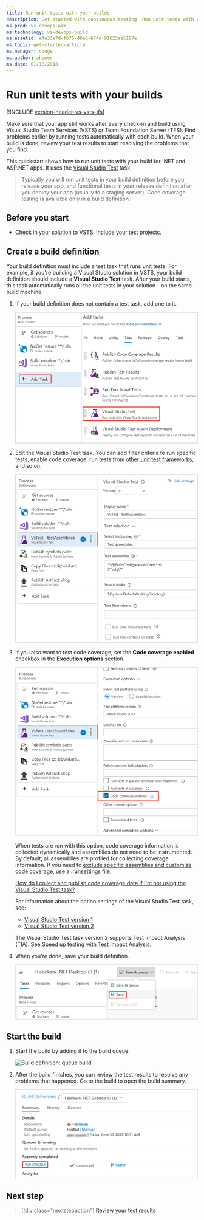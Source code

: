 ```yaml
---
title: Run unit tests with your builds
description: Get started with continuous testing. Run unit tests with your builds for continuous integration in VSTS and Team Foundation Server TFS 
ms.prod: vs-devops-alm
ms.technology: vs-devops-build
ms.assetid: a4a33a7d-fb75-46e0-b74d-91623ae5187e
ms.topic: get-started-article
ms.manager: douge
ms.author: ahomer
ms.date: 01/18/2018
---
```

[//]: # (monikerRange: ">= tfs-2015")

# Run unit tests with your builds

[!INCLUDE [version-header-vs-vsts-tfs](_shared/version-header-vs-vsts-tfs.md)]

Make sure that your app still works after every 
check-in and build using Visual Studio Team Services (VSTS) or Team Foundation Server (TFS). 
Find problems earlier by running tests 
automatically with each build. When your build is 
done, review your test results to start resolving 
the problems that you find.

This quickstart shows how to run unit tests with your build
for .NET and ASP.NET apps. It uses the
[Visual Studio Test](test-with-unified-agent-and-phases.md) task. 

>Typically you will run unit tests in your build definition before you release your app,
and functional tests in your release definition after you deploy your app (usually to a staging server).
Code coverage testing is available only in a build definition.

<a name="beforestart"></a>
## Before you start

* [Check in your solution](../../git/overview.md) 
  to VSTS. Include your test projects.

<a name="createbuild"></a>
## Create a build definition

Your build definition must include a test task that runs unit tests. 
For example, if you're building a Visual Studio solution in VSTS,
your build definition should include a **Visual Studio Test** task. After your 
build starts, this task automatically runs all the unit tests in your 
solution - on the same build machine. 

1. If your build definition does not contain a test task, add one to it.

   ![Add a VS Test task](_img/getting-started-with-continuous-testing/add-test-task.png)

1. Edit the Visual Studio Test task. You can add filter criteria to run specific tests, enable code coverage, 
   run tests from [other unit test frameworks](reference-qa.md), and so on.

   ![Build definition: customize unit test run](_img/getting-started-with-continuous-testing/edit-unit-test-task.png)

1. If you also want to test code coverage, set the **Code coverage enabled** checkbox in the
   **Execution options** section.

   ![Enable code coverage testing](_img/getting-started-with-continuous-testing/enable-code-coverage.png)

   When tests are run with this option, code coverage information is collected dynamically and assemblies
   do not need to be instrumented. By default, all assemblies are profiled for collecting coverage information. If you need to
   [exclude specific assemblies and customize code coverage](https://docs.microsoft.com/en-us/visualstudio/test/customizing-code-coverage-analysis),
   use a [.runsettings file](https://docs.microsoft.com/en-us/visualstudio/test/configure-unit-tests-by-using-a-dot-runsettings-file).

   [How do I collect and publish code coverage data if I'm not using the Visual Studio Test task?](reference-qa.md#code-coverage)

   For information about the option settings of the Visual Studio Test task, see:
   
   * [Visual Studio Test version 1](https://github.com/Microsoft/vsts-tasks/blob/releases/m109/Tasks/VsTest/README.md)
   * [Visual Studio Test version 2](https://github.com/Microsoft/vsts-tasks/blob/master/Tasks/VsTest/README.md)

   The Visual Studio Test task version 2 supports Test Impact Analysis (TIA). See [Speed up testing with Test Impact Analysis](test-impact-analysis.md).

1. When you're done, save your build definition.

   ![Build definition: save](_img/getting-started-with-continuous-testing/save-build-def.png)

<a name="startbuild"></a>
## Start the build

1. Start the build by adding it to the build queue.

   ![Build definition: queue build](_img/getting-started-with-continuous-testing/start-build.png) 

1. After the build finishes, you can review the test results to resolve any problems that happened. Go to the build to open the build summary.

   ![Go to Build hub, build definition, build summary](_img/getting-started-with-continuous-testing/open-summary.png)

<a name="reviewesults"></a><a name="runothertests"></a>

## Next step

> [!div class="nextstepaction"]
> [Review your test results](review-continuous-test-results-after-build.md) 
